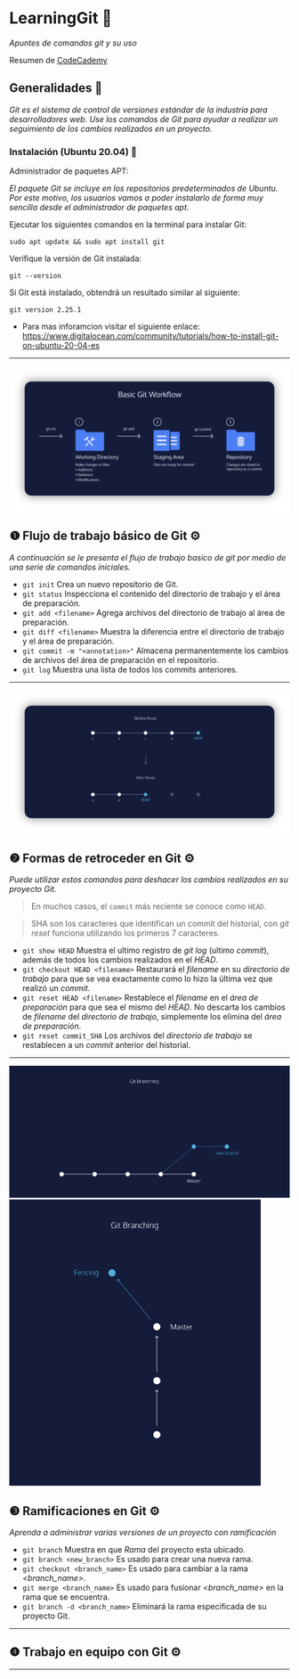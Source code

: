 # LearningGit 🚀

_Apuntes de comandos git y su uso_

Resumen de [CodeCademy](https://www.codecademy.com/learn/learn-git)

## Generalidades 🚀

_Git es el sistema de control de versiones estándar de la industria para desarrolladores web. Use los comandos de Git para ayudar a realizar un seguimiento de los cambios realizados en un proyecto._

### Instalación (Ubuntu 20.04) 🔧

Administrador de paquetes APT:

_El paquete Git se incluye en los repositorios predeterminados de Ubuntu. Por este motivo, los usuarios vamos a poder instalarlo de forma muy sencilla desde el administrador de paquetes apt._

Ejecutar los siguientes comandos en la terminal para instalar Git:

```
sudo apt update && sudo apt install git
```

Verifique la versión de Git instalada:
```
git --version
```

Si Git está instalado, obtendrá un resultado similar al siguiente:
```
git version 2.25.1
```

* Para mas inforamcion visitar el siguiente enlace: https://www.digitalocean.com/community/tutorials/how-to-install-git-on-ubuntu-20-04-es

_ _ _


![Git Workflow](imgs/git-workflow.png?raw=true "Git Workflow")


## ❶ Flujo de trabajo básico de Git ⚙️
_A continuación se le presenta el flujo de trabajo basico de git por medio de una serie de comandos iniciales._

- `git init` Crea un nuevo repositorio de Git.
- `git status` Inspecciona el contenido del directorio de trabajo y el área de preparación.
- `git add <filename>` Agrega archivos del directorio de trabajo al área de preparación.
- `git diff <filename>` Muestra la diferencia entre el directorio de trabajo y el área de preparación.
- `git commit -m "<annotation>"` Almacena permanentemente los cambios de archivos del área de preparación en el repositorio.
- `git log` Muestra una lista de todos los commits anteriores.

_ _ _


![Git Reset](imgs/git-reset.png?raw=true "Git Reset")


## ❷ Formas de retroceder en Git ⚙️
_Puede utilizar estos comandos para deshacer los cambios realizados en su proyecto Git._

> En muchos casos, el `commit` más reciente se conoce como `HEAD`.

> SHA son los caracteres que identifican un commit del historial, con _git reset_ funciona utilizando los primeros 7 caracteres.

- `git show HEAD` Muestra el ultimo registro de _git log_ (ultimo _commit_), además de todos los cambios realizados en el _HEAD_.
- `git checkout HEAD <filename>` Restaurará el _filename_ en su _directorio de trabajo_ para que se vea exactamente como lo hizo la última vez que realizó un _commit_.
- `git reset HEAD <filename>` Restablece el _filename_ en el _área de preparación_ para que sea el mismo del _HEAD_. No descarta los cambios de _filename_ del _directorio de trabajo_, simplemente los elimina del _área de preparación_.
- `git reset commit_SHA` Los archivos del _directorio de trabajo_ se restablecen a un _commit_ anterior del historial.

_ _ _


![Git Branching](imgs/git-branching.png?raw=true "Git Branching") ![Git Branching](imgs/git-branching2.png?raw=true "Git Branching")


## ❸ Ramificaciones en Git ⚙️
_Aprenda a administrar varias versiones de un proyecto con ramificación_

- `git branch` Muestra en que _Rama_ del proyecto esta ubicado.
- `git branch <new_branch>` Es usado para crear una nueva rama.
- `git checkout <branch_name>` Es usado para cambiar a la rama _<branch_name>_.
- `git merge <branch_name>` Es usado para fusionar _<branch_name>_ en la rama que se encuentra.
- `git branch -d <branch_name>` Eliminará la rama especificada de su proyecto Git.

_ _ _


## ❹ Trabajo en equipo con Git ⚙️

_ _ _